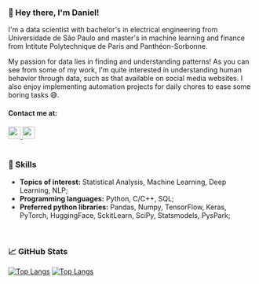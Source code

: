 ### :wave: Hey there, I'm Daniel!

I'm a data scientist with bachelor's in electrical engineering from Universidade de São Paulo and master's in machine learning and finance from Intitute Polytechnique de Paris and Panthéon-Sorbonne.

My passion for data lies in finding and understanding patterns! As you can see from some of my work, I'm quite interested in understanding human behavior through data, such as that available on social media websites. I also enjoy implementing automation projects for daily chores to ease some boring tasks :sweat_smile:.

#### Contact me at:

<a href="https://www.linkedin.com/in/daniel-jorge-deutsch/">
    <img height="25" src="https://cdn2.iconfinder.com/data/icons/social-icon-3/512/social_style_3_in-306.png"/>
</a>
<a href="mailto:danieljorged1@gmail.com">
    <img height="25" src="https://cdn4.iconfinder.com/data/icons/social-media-logos-6/512/112-gmail_email_mail-256.png"/>
</a>


<br>
<br>

### :brain: Skills

- **Topics of interest:** Statistical Analysis, Machine Learning, Deep Learning, NLP;
- **Programming languages:** Python, C/C++, SQL; 
- **Preferred python libraries:** Pandas, Numpy, TensorFlow, Keras, PyTorch, HuggingFace, SckitLearn, SciPy, Statsmodels, PysPark;


<br>

### :chart_with_upwards_trend: GitHub Stats

[![Top Langs](https://github-readme-stats.vercel.app/api/top-langs/?username=daniel-deutsch)](https://github.com/daniel-deutsch)
[![Top Langs](https://github-readme-stats.vercel.app/api?username=daniel-deutsch&show_icons=true&locale=en)](https://github.com/daniel-deutsch)
